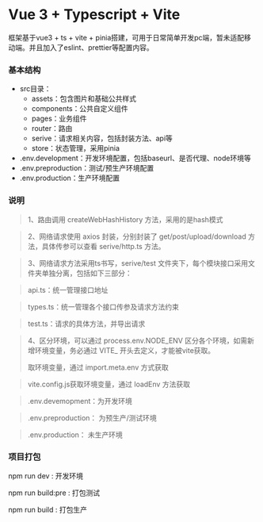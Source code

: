 # Vue 3 + Typescript + Vite
框架基于vue3 + ts + vite + pinia搭建，可用于日常简单开发pc端，暂未适配移动端。并且加入了eslint、prettier等配置内容。

### 基本结构

- src目录：
  - assets：包含图片和基础公共样式
  - components：公共自定义组件
  - pages：业务组件
  - router：路由
  - serive：请求相关内容，包括封装方法、api等
  - store：状态管理，采用pinia
- .env.development：开发环境配置，包括baseurl、是否代理、node环境等
- .env.preproduction：测试/预生产环境配置
- .env.production：生产环境配置

### 说明

> 1、路由调用 createWebHashHistory 方法，采用的是hash模式

> 2、网络请求使用 axios 封装，分别封装了 get/post/upload/download 方法，具体传参可以查看 serive/http.ts 方法。

> 3、网络请求方法采用ts书写，serive/test 文件夹下，每个模块接口采用文件夹单独分离，包括如下三部分：

> api.ts：统一管理接口地址

> types.ts：统一管理各个接口传参及请求方法约束

> test.ts：请求的具体方法，并导出请求

> 4、区分环境，可以通过 process.env.NODE_ENV 区分各个环境，如需新增环境变量，务必通过 VITE_ 开头去定义，才能被vite获取。
> 
> 取环境变量，通过 import.meta.env 方式获取

> vite.config.js获取环境变量，通过 loadEnv 方法获取

> .env.devemopment：为开发环境

> .env.preproduction： 为预生产/测试环境

> .env.production： 未生产环境

### 项目打包
npm run dev : 开发环境

npm run build:pre : 打包测试

npm run build : 打包生产
